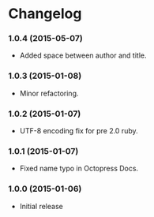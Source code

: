 # Changelog

### 1.0.4 (2015-05-07)

- Added space between author and title.

### 1.0.3 (2015-01-08)

- Minor refactoring.

### 1.0.2 (2015-01-07)

- UTF-8 encoding fix for pre 2.0 ruby.

### 1.0.1 (2015-01-07)

- Fixed name typo in Octopress Docs.

### 1.0.0 (2015-01-06)

- Initial release
